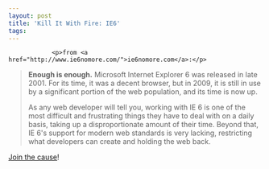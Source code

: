 ```yaml
---
layout: post
title: 'Kill It With Fire: IE6'
tags:
---
```



                <p>from <a href="http://www.ie6nomore.com/">ie6nomore.com</a>:</p>
<blockquote><span style="font-weight: bold;">Enough is enough.</span> Microsoft Internet Explorer 6 was released in late 2001. For its time, it was a decent browser, but in 2009, it is still in use by a significant portion of the web population, and its time is now up.

As any web developer will tell you, working with IE 6 is one of the most difficult and frustrating things they have to deal with on a daily basis, taking up a disproportionate amount of their time. Beyond that, IE 6's support for modern web standards is very lacking, restricting what developers can create and holding the web back.</blockquote>
<p><a href="http://www.ie6nomore.com/">Join the cause</a>!</p>
